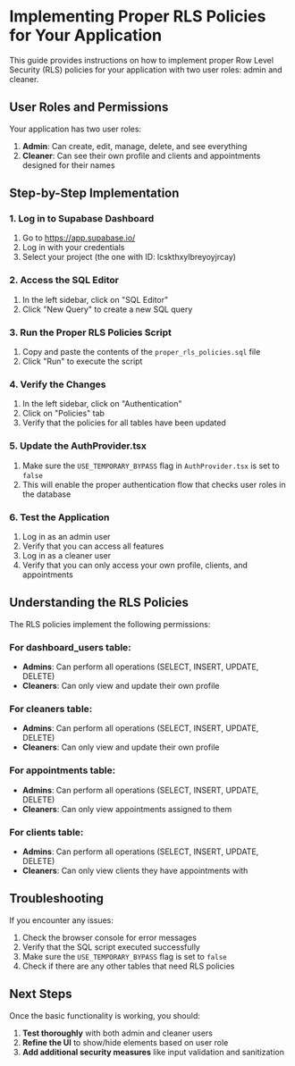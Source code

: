 # Implementing Proper RLS Policies for Your Application

This guide provides instructions on how to implement proper Row Level Security (RLS) policies for your application with two user roles: admin and cleaner.

## User Roles and Permissions

Your application has two user roles:

1. **Admin**: Can create, edit, manage, delete, and see everything
2. **Cleaner**: Can see their own profile and clients and appointments designed for their names

## Step-by-Step Implementation

### 1. Log in to Supabase Dashboard

1. Go to https://app.supabase.io/
2. Log in with your credentials
3. Select your project (the one with ID: lcskthxylbreyoyjrcay)

### 2. Access the SQL Editor

1. In the left sidebar, click on "SQL Editor"
2. Click "New Query" to create a new SQL query

### 3. Run the Proper RLS Policies Script

1. Copy and paste the contents of the `proper_rls_policies.sql` file
2. Click "Run" to execute the script

### 4. Verify the Changes

1. In the left sidebar, click on "Authentication"
2. Click on "Policies" tab
3. Verify that the policies for all tables have been updated

### 5. Update the AuthProvider.tsx

1. Make sure the `USE_TEMPORARY_BYPASS` flag in `AuthProvider.tsx` is set to `false`
2. This will enable the proper authentication flow that checks user roles in the database

### 6. Test the Application

1. Log in as an admin user
2. Verify that you can access all features
3. Log in as a cleaner user
4. Verify that you can only access your own profile, clients, and appointments

## Understanding the RLS Policies

The RLS policies implement the following permissions:

### For dashboard_users table:
- **Admins**: Can perform all operations (SELECT, INSERT, UPDATE, DELETE)
- **Cleaners**: Can only view and update their own profile

### For cleaners table:
- **Admins**: Can perform all operations (SELECT, INSERT, UPDATE, DELETE)
- **Cleaners**: Can only view and update their own profile

### For appointments table:
- **Admins**: Can perform all operations (SELECT, INSERT, UPDATE, DELETE)
- **Cleaners**: Can only view appointments assigned to them

### For clients table:
- **Admins**: Can perform all operations (SELECT, INSERT, UPDATE, DELETE)
- **Cleaners**: Can only view clients they have appointments with

## Troubleshooting

If you encounter any issues:

1. Check the browser console for error messages
2. Verify that the SQL script executed successfully
3. Make sure the `USE_TEMPORARY_BYPASS` flag is set to `false`
4. Check if there are any other tables that need RLS policies

## Next Steps

Once the basic functionality is working, you should:

1. **Test thoroughly** with both admin and cleaner users
2. **Refine the UI** to show/hide elements based on user role
3. **Add additional security measures** like input validation and sanitization 